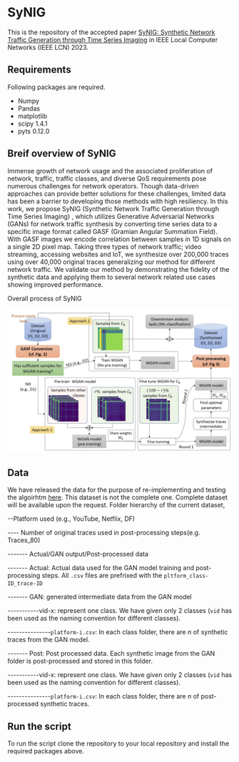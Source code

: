 # SyNIG
This is the repository of the accepted paper [SyNIG: Synthetic Network Traffic Generation through Time Series Imaging](https://www.computer.org/csdl/proceedings-article/lcn/2023/10223392/1QdFP7dtBBK) in IEEE Local Computer Networks (IEEE LCN) 2023.

## Requirements
Following packages are required.

* Numpy				
*	Pandas			
*	matplotlib
* scipy           1.4.1
* pyts            0.12.0

## Breif overview of SyNIG

Immense growth of network usage and the associated
proliferation of network, traffic, traffic classes, and diverse
QoS requirements pose numerous challenges for network operators.
Though data-driven approaches can provide better solutions
for these challenges, limited data has been a barrier to developing
those methods with high resiliency. In this work, we propose
SyNIG (Synthetic Network Traffic Generation through Time
Series Imaging) , which utilizes Generative Adversarial Networks
(GANs) for network traffic synthesis by converting time series
data to a specific image format called GASF (Gramian Angular
Summation Field). With GASF images we encode correlation
between samples in 1D signals on a single 2D pixel map. Taking
three types of network traffic; video streaming, accessing websites
and IoT, we synthesize over 200,000 traces using over 40,000
original traces generalizing our method for different network
traffic. We validate our method by demonstrating the fidelity of
the synthetic data and applying them to several network related
use cases showing improved performance.

Overall process of SyNIG

<img src="overall_process.jpg" width="700">

## Data
We have released the data for the purpose of re-implementing and testing the algoirhtm [here](https://drive.google.com/drive/folders/1qoNrghez1vffgApGe9SnUXSzV9fx6unz?usp=sharing). This dataset is not the complete one. Complete dataset will be available upon the request.
Folder hierarchy of the current dataset,

--Platform used (e.g., YouTube, Netflix, DF)

---- Number of original traces used in post-processing steps(e.g. Traces_80)

------- Actual/GAN output/Post-processed data

------- Actual: Actual data used for the GAN model training and post-processing steps. All `.csv` files are prefrixed with the `pltform_class-ID_trace-ID`

------- GAN: generated intermediate data from the GAN model

-----------vid-x: represent one class. We have given only 2 classes (`vid` has been used as the naming convention for different classes).

---------------`platform-i.csv`: In each class folder, there are _n_ of synthetic traces from the GAN model.

------- Post: Post processed data. Each synthetic image from the GAN folder is post-processed and stored in this folder.

-----------vid-x: represent one class. We have given only 2 classes (`vid` has been used as the naming convention for different classes).

---------------`platform-i.csv`: In each class folder, there are _n_ of post-processed synthetic traces.



## Run the script


To run the script clone the repository to your local repository and install the required packages above. 






